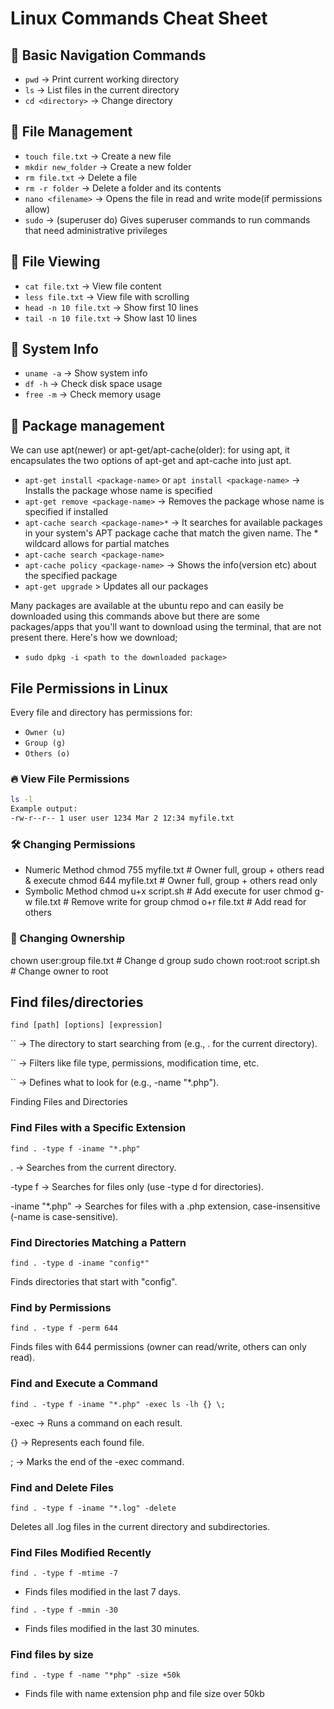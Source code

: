 # Linux Commands Cheat Sheet

## 🔹 Basic Navigation Commands
- `pwd` → Print current working directory
- `ls` → List files in the current directory
- `cd <directory>` → Change directory

## 🔹 File Management
- `touch file.txt` → Create a new file
- `mkdir new_folder` → Create a new folder
- `rm file.txt` → Delete a file
- `rm -r folder` → Delete a folder and its contents
- `nano <filename>` → Opens the file in read and write mode(if permissions allow)
- `sudo` → (superuser do) Gives superuser commands to run commands that need administrative privileges

## 🔹 File Viewing
- `cat file.txt` → View file content
- `less file.txt` → View file with scrolling
- `head -n 10 file.txt` → Show first 10 lines
- `tail -n 10 file.txt` → Show last 10 lines

## 🔹 System Info
- `uname -a` → Show system info
- `df -h` → Check disk space usage
- `free -m` → Check memory usage

## 🔹 Package management 
We can use apt(newer) or apt-get/apt-cache(older): for using apt, it encapsulates the two options of apt-get and apt-cache into
just apt.
- `apt-get install <package-name>` or `apt install <package-name>` → Installs the package whose name is specified
- `apt-get remove <package-name>` → Removes the package whose name is specified if installed
- `apt-cache search <package-name>*` → It searches for available packages in your system's APT package cache that match the
 given name. The * wildcard allows for partial matches
- `apt-cache search <package-name>`
- `apt-cache policy <package-name>` → Shows the info(version etc) about the specified package
- `apt-get upgrade` > Updates all our packages

Many packages are available at the ubuntu repo and can easily be downloaded using this commands above but there are some 
packages/apps that you'll want to download using the terminal, that are not present there. Here's how we download;
- `sudo dpkg -i <path to the downloaded package>`

## File Permissions in Linux

Every file and directory has permissions for:
- `Owner (u)`
- `Group (g)`
- `Others (o)`

### 🔥 View File Permissions
```bash
ls -l
Example output:
-rw-r--r-- 1 user user 1234 Mar 2 12:34 myfile.txt
```
### 🛠 Changing Permissions
- Numeric Method
chmod 755 myfile.txt  # Owner full, group + others read & execute
chmod 644 myfile.txt  # Owner full, group + others read only
- Symbolic Method
chmod u+x script.sh   # Add execute for user
chmod g-w file.txt    # Remove write for group
chmod o+r file.txt    # Add read for others

### 🔄 Changing Ownership
chown user:group file.txt  # Change d group
sudo chown root:root script.sh  # Change owner to root

## Find files/directories

`find [path] [options] [expression]`

`` → The directory to start searching from (e.g., . for the current directory).

`` → Filters like file type, permissions, modification time, etc.

`` → Defines what to look for (e.g., -name "*.php").

Finding Files and Directories

### Find Files with a Specific Extension

`find . -type f -iname "*.php"`

. → Searches from the current directory.

-type f → Searches for files only (use -type d for directories).

-iname "*.php" → Searches for files with a .php extension, case-insensitive (-name is case-sensitive).

### Find Directories Matching a Pattern

`find . -type d -iname "config*"`

Finds directories that start with "config".


### Find by Permissions

`find . -type f -perm 644`

Finds files with 644 permissions (owner can read/write, others can only read).

### Find and Execute a Command

`find . -type f -iname "*.php" -exec ls -lh {} \;`

-exec → Runs a command on each result.

{} → Represents each found file.

\; → Marks the end of the -exec command.

### Find and Delete Files

`find . -type f -iname "*.log" -delete`

Deletes all .log files in the current directory and subdirectories.

### Find Files Modified Recently

`find . -type f -mtime -7`

- Finds files modified in the last 7 days.

`find . -type f -mmin -30`

- Finds files modified in the last 30 minutes.
### Find files by size

`find . -type f -name "*php" -size +50k`

- Finds file with name extension php and file size over 50kb

